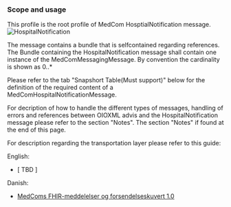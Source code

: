 ### Scope and usage 
This profile is the root profile of MedCom HosptialNotification message. 
<img alt="HospitalNotification" src="./hospitalnotification/HospitalNotification.png" style="float:none; display:block; margin-left:auto; margin-right:auto;" />

The message contains a bundle that is selfcontained regarding references. 
The Bundle containing the HospitalNotification message shall contain one instance of the MedComMessagingMessage. By convention the cardinality is shown as 0..*

Please refer to the tab "Snapshort Table(Must support)" below for the definition of the required content of a MedComHospitalNotificationMessage.

For decription of how to handle the different types of messages, handling of errors and references between OIOXML advis and the HospitalNotification message please refer to the section "Notes".
The section "Notes" if found at the end of this page.

For description regarding the transportation layer please refer to this guide:  
   
English:  
* [ TBD ]  
    
Danish:  
* [ MedComs FHIR-meddelelser og forsendelseskuvert 1.0 ](./pdf/MedComs_FHIR-meddelelser_og_forsendelseskuvert_1.0.pdf)  




